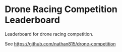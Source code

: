 # Drone Racing Competition Leaderboard

Leaderboard for drone racing competition.

See https://github.com/nathan815/drone-competition
